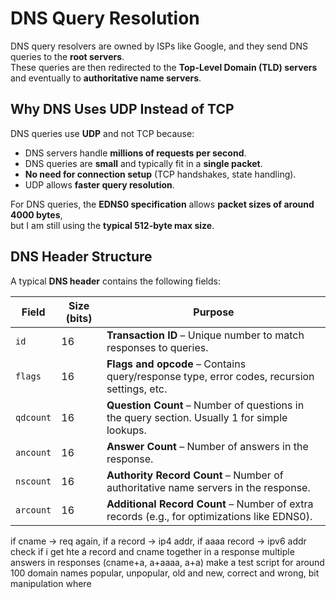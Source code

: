 # DNS Query Resolution

DNS query resolvers are owned by ISPs like Google, and they send DNS queries to the **root servers**.  
These queries are then redirected to the **Top-Level Domain (TLD) servers** and eventually to **authoritative name servers**.

## Why DNS Uses UDP Instead of TCP

DNS queries use **UDP** and not TCP because:
- DNS servers handle **millions of requests per second**.
- DNS queries are **small** and typically fit in a **single packet**.
- **No need for connection setup** (TCP handshakes, state handling).
- UDP allows **faster query resolution**.

For DNS queries, the **EDNS0 specification** allows **packet sizes of around 4000 bytes**,  
but I am still using the **typical 512-byte max size**.

## DNS Header Structure

A typical **DNS header** contains the following fields:

| Field   | Size (bits) | Purpose |
|---------|------------|---------|
| `id`    | 16         | **Transaction ID** – Unique number to match responses to queries. |
| `flags` | 16         | **Flags and opcode** – Contains query/response type, error codes, recursion settings, etc. |
| `qdcount` | 16       | **Question Count** – Number of questions in the query section. Usually 1 for simple lookups. |
| `ancount` | 16       | **Answer Count** – Number of answers in the response. |
| `nscount` | 16       | **Authority Record Count** – Number of authoritative name servers in the response. |
| `arcount` | 16       | **Additional Record Count** – Number of extra records (e.g., for optimizations like EDNS0). |


if cname -> req again, if a record -> ip4 addr, if aaaa record -> ipv6 addr
check if i get hte a record and cname together in a response 
multiple answers in responses (cname+a, a+aaaa, a+a)
make a test script for around 100 domain names popular, unpopular, old and new, correct and wrong, 
bit manipulation where